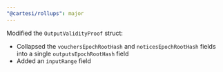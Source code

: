 ```yaml
---
"@cartesi/rollups": major
---
```


Modified the `OutputValidityProof` struct:

-   Collapsed the `vouchersEpochRootHash` and `noticesEpochRootHash` fields into a single `outputsEpochRootHash` field
-   Added an `inputRange` field
